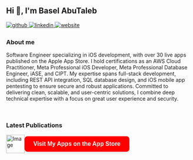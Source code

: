 ## Hi 👋, I'm Basel AbuTaleb  

<a href="https://github.com/Basilabt" target="_blank">
  <img src="https://img.shields.io/badge/github-%2324292e.svg?&style=for-the-badge&logo=github&logoColor=white" alt="github" style="margin-bottom: 5px;" />
</a>
<a href="https://www.linkedin.com/in/basel-abutaleb-1a491030b/" target="_blank">
  <img src="https://img.shields.io/badge/linkedin-%231E77B5.svg?&style=for-the-badge&logo=linkedin&logoColor=white" alt="linkedin" style="margin-bottom: 5px;" />
</a>
<!-- Website badge -->
<a href="https://engbaselabutaleb.com" target="_blank">
  <img src="https://img.shields.io/badge/website-%23FF0000.svg?&style=for-the-badge&logo=google-chrome&logoColor=white" alt="website" style="margin-bottom: 5px;" />
</a>

### About me  
Software Engineer specializing in iOS development, with over 30 live apps published on the Apple App Store. I hold certifications as an AWS Cloud Practitioner, Meta Professional iOS Developer, Meta Professional Database Engineer, iASE, and CIPT. My expertise spans full-stack development, including REST API integration, SQL database design, and iOS mobile app pentesting to ensure secure and robust applications. Committed to delivering clean, scalable, and user-centric solutions, I combine deep technical expertise with a focus on great user experience and security.

<br/>

<!-- Latest Publications Section -->
### Latest Publications

<div style="display: flex; align-items: center; gap: 15px; margin-top: 10px;">
  <!-- App Store icon -->
  <a href="https://apps.apple.com/mr/developer/basel-abutaleb/id1604005525" target="_blank" style="display: flex; align-items: center; text-decoration: none;">
    <img height="50" alt="Image" src="https://github.com/user-attachments/assets/54af7a62-ba8c-4869-9116-9f471f5847dd" />
   <button style="
  background-color: #FF0000;
  color: white;
  border: none;
  padding: 12px 24px;
  font-size: 16px;
  font-weight: 600;
  border-radius: 8px;
  cursor: pointer;
  box-shadow: 0 4px 6px rgba(0,0,0,0.1);
  transition: background-color 0.3s ease, transform 0.2s ease;
"
onmouseover="this.style.backgroundColor='#cc0000'; this.style.transform='translateY(-2px)'"
onmouseout="this.style.backgroundColor='#FF0000'; this.style.transform='translateY(0)'">
  Visit My Apps on the App Store
</button>
  </a>
</div>
